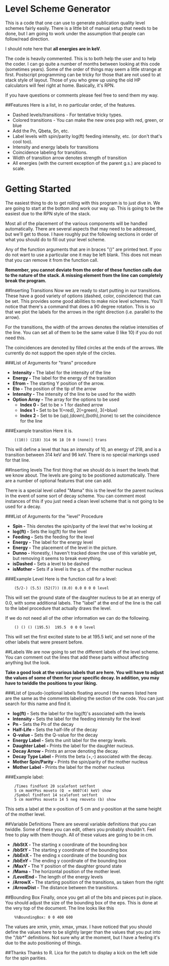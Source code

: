 Level Scheme Generator
======================
This is a code that one can use to generate publication quality level schemes
fairly easily. There is a little bit of manual setup that needs to be done, but
I am going to work under the assumption that people can follow/read direction.

I should note here that **all energies are in keV**.

The code is heavily commented. This is to both help the user and to help the
coder. I can go quite a number of months between looking at this code (sometimes
years). Some of the order of things may seem a little strange at first.
Postscript programming can be tricky for those that are not used to at stack
style of layout. Those of you who grew up using the old HP calculators will
feel right at home. Basically, it's RPN.

If you have questions or comments please feel free to send them my way.

##Features
Here is a list, in no particular order, of the features.

* Dashed levels/transitions - For tentative tricky types.
* Colored transitions - You can make the new ones pop with red, green, or blue
* Add the Pn, Qbeta, Sn, etc.
* Label levels with spin/parity log(ft) feeding intensity, etc. (or don't
  that's cool too).
* Intensity and energy labels for transitions
* Coincidence labeling for transitions.
* Width of transition arrow denotes strength of transition
* All energies (with the current exception of the parent g.s.) are placed
  to scale.

Getting Started
===============
The easiest thing to do to get rolling with this program is to just dive in. We
are going to start at the bottom and work our way up. This is going to be the
easiest due to the RPN style of the stack.

Most all of the placement of the various components will be handled
automatically. There are several aspects that may need to be addressed, but
we'll get to those. I have roughly put the following sections in order of what
you should do to fill out your level scheme.

Any of the function arguments that are in braces "()" are printed text. If
you do not want to use a particular one it may be left blank. This does not mean
that you can remove it from the function call. 

**Remember, you cannot deviate from the order of these function calls due to the
nature of the stack. A missing element from the line can completely break the
program.**

##Inserting Transitions
Now we are ready to start putting in our transitions. These have a good variety
of options (dashed, color, coincidence) that can be set. This provides some good
abilities to make nice level schemes. You'll notice that there's a command that
does a 90 degree rotation. This is so that we plot the labels for the arrows in
the right direction (i.e. parallel to the arrow).

For the transitions, the width of the arrows denotes the relative intensities of
the line. You can set all of them to be the same value (I like 10) if you do not
need this.

The coincidences are denoted by filled circles at the ends of the arrows. We
currently do not support the open style of the circles. 

###List of Arguments for "trans" procedure
* **Intensity -** The label for the intensity of the line
* **Energy -** The label for the energy of the transition
* **Efrom  -** The starting Y position of the arrow.
* **Eto -** The position of the tip of the arrow
* **Intensity -** The intensity of the line to be used for the width
* **Option Array -** The array for the options to be used
   + **Index 0 -** Set to be > 1 for dashed arrow
   + **Index 1 -** Set to be 1(=red), 2(=green), 3(=blue)
   + **Index 2 -** Set to be (up),(down),(both),(none) to set the coincidence
   for the line

###Example transition
Here it is.

        ((10)) (218) 314 96 18 [0 0 (none)] trans

This will define a level that has an intensity of 10, an energy of 218,
and is a transition between 314 keV and 96 keV. There is no special markings
used for that line. 

##Inserting levels
The first thing that we should do is insert the levels that we know about. The
levels are going to be positioned automatically. There are a number of optional
features that one can add.

There is a special level called "Mama" this is the level for the parent nucleus
in the event of some sort of decay scheme. You can comment most instances of this
if you just need a clean level scheme that is not going to be used for a decay.

###List of Arguments for the "level" Procedure
* **Spin     -** This denotes the spin/parity of the level that we're looking at
* **log(ft)  -** Sets the log(ft) for the level
* **Feeding  -** Sets the feeding for the level
* **Energy   -** The label for the energy level
* **Energy   -** The placement of the level in the picture.
* **Dunno    -** Honestly, I haven't tracked down the use of this variable yet,
  but removing it seems to break everything.
* **isDashed -** Sets a level to be dashed
* **isMother -** Sets if a level is the g.s. of the mother nucleus

###Example Level
Here is the function call for a level: 

        (5/2-) (5.5) (52(7)) (0.0) 0.0 0 0 0 level

This will set the ground state of the daughter nucleus to be at an energy of
0.0, with some additional labels. The "label" at the end of the line is the
call to the label procedure that actually draws the level.

If we do not need all of the other information we can do the following.

        () () () (195.5)  195.5  0 0 0 level

This will set the first excited state to be at 195.5 keV, and set none of
the other labels that were present before.

##Labels
We are now going to set the different labels of the level scheme. You can
comment out the lines that add these parts without affecting anything but the
look. 

**Take a good look at the various labels that are here. You will have to adjust
the values of some of them for your specific decay. In addition, you may
have to twiddle the positions to your liking.**

###List of (psudo-)optional labels floating around
I the names listed here are the same as the comments labeling the section of
the code. You can just search for this name and find it.

* **log(ft) -** Sets the label for the log(ft)'s associated with the levels
* **Intensity -** Sets the label for the feeding intensity for the level
* **Pn -** Sets the Pn of the decay
* **Half-Life -** Sets the half-life of the decay
* **Q-value -** Sets the Q-value for the decay
* **Energy Label -** Sets the unit label for the energy levels.
* **Daughter Label -** Prints the label for the daughter nucleus.
* **Decay Arrow -** Prints an arrow denoting the decay.
* **Decay Type Label -** Prints the beta (+,-) associated with the decay.
* **Mother Spin/Parity -** Prints the spin/parity of the mother nucleus
* **Mother Label -** Prints the label for the mother nucleus

###Example label:

        /Times findfont 20 scalefont setfont
        5 cm momYPos moveto (Q  = 6607(4) keV) show
        /Symbol findfont 14 scalefont setfont 
        5 cm momYPos moveto 14 5 neg rmoveto (b) show

This sets a label at the x-position of 5 cm and y-position at the same height
of the mother level.

##Variable Definitions
There are several variable definitions that you can twiddle. Some of these you
can edit, others you probably shouldn't. Feel free to play with them though.
All of these values are going to be in cm. 

* **/bbStX -** The starting x coordinate of the bounding box
* **/bbStY -** The starting y coordinate of the bounding box
* **/bbEnX -** The ending x coordinate of the bounding box
* **/bbEnY -** The ending y coordinate of the bounding box
* **/MaxY -** The Y position of the daughter ground state
* **/Mama -** The horizontal position of the mother level.
* **/LevelEnd -** The length of the energy levels
* **/ArrowX -** The starting position of the transitions, as taken from
the right
* **/ArrowDist -** The distance between the transitions.

##Bounding Box
Finally, once you get all of the bits and pieces put in place. You should adjust
the size of the bounding box of the eps. This is done at the very top of the
document. The line looks like this

        %%BoundingBox: 0 0 400 600

The values are xmin, ymin, xmax, ymax. I have noticed that you should define
the values here to be slightly larger than the values that you put into the
"/bb*" definitions. Not sure why at the moment, but I have a feeling it's
due to the auto positioning of things. 

##Thanks
Thanks to R. Lica for the patch to display a kick on the left side for the
spin parities. 
